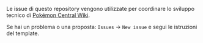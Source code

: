 Le issue di questo repository vengono utilizzate per coordinare lo sviluppo tecnico di [Pokémon Central Wiki](http://wiki.pokemoncentral.it/).

Se hai un problema o una proposta: `Issues` → `New issue` e segui le istruzioni del template.
